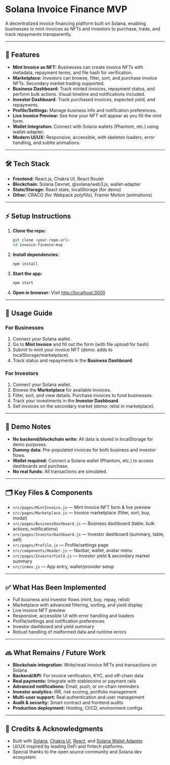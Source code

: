 # Solana Invoice Finance MVP

A decentralized invoice financing platform built on Solana, enabling businesses to mint invoices as NFTs and investors to purchase, trade, and track repayments transparently.

---

## 🚀 Features
- **Mint Invoice as NFT:** Businesses can create invoice NFTs with metadata, repayment terms, and file hash for verification.
- **Marketplace:** Investors can browse, filter, sort, and purchase invoice NFTs. Secondary market trading supported.
- **Business Dashboard:** Track minted invoices, repayment status, and perform bulk actions. Visual timeline and notifications included.
- **Investor Dashboard:** Track purchased invoices, expected yield, and repayments.
- **Profile/Settings:** Manage business info and notification preferences.
- **Live Invoice Preview:** See how your NFT will appear as you fill the mint form.
- **Wallet Integration:** Connect with Solana wallets (Phantom, etc.) using wallet-adapter.
- **Modern UI/UX:** Responsive, accessible, with skeleton loaders, error handling, and subtle animations.

---

## 🛠️ Tech Stack
- **Frontend:** React.js, Chakra UI, React Router
- **Blockchain:** Solana Devnet, @solana/web3.js, wallet-adapter
- **State/Storage:** React state, localStorage (for demo)
- **Other:** CRACO (for Webpack polyfills), Framer Motion (animations)

---

## ⚡ Setup Instructions
1. **Clone the repo:**
   ```bash
   git clone <your-repo-url>
   cd invoice-finance-mvp
   ```
2. **Install dependencies:**
   ```bash
   npm install
   ```
3. **Start the app:**
   ```bash
   npm start
   ```
4. **Open in browser:**
   Visit [http://localhost:3000](http://localhost:3000)

---

## 📝 Usage Guide
### For Businesses
1. Connect your Solana wallet.
2. Go to **Mint Invoice** and fill out the form (with file upload for hash).
3. Submit to mint your invoice NFT (demo: adds to localStorage/marketplace).
4. Track status and repayments in the **Business Dashboard**.

### For Investors
1. Connect your Solana wallet.
2. Browse the **Marketplace** for available invoices.
3. Filter, sort, and view details. Purchase invoices to fund businesses.
4. Track your investments in the **Investor Dashboard**.
5. Sell invoices on the secondary market (demo: relist in marketplace).

---

## 🧪 Demo Notes
- **No backend/blockchain write:** All data is stored in localStorage for demo purposes.
- **Dummy data:** Pre-populated invoices for both business and investor flows.
- **Wallet required:** Connect a Solana wallet (Phantom, etc.) to access dashboards and purchase.
- **No real funds:** All transactions are simulated.

---

## 🗂️ Key Files & Components
- `src/pages/MintInvoice.js` — Mint Invoice NFT form & live preview
- `src/pages/Marketplace.js` — Invoice marketplace (filter, sort, buy, modal)
- `src/pages/BusinessDashboard.js` — Business dashboard (table, bulk actions, notifications)
- `src/pages/InvestorDashboard.js` — Investor dashboard (summary, table, sell)
- `src/pages/Profile.js` — Profile/settings page
- `src/components/Header.js` — Navbar, wallet, avatar menu
- `src/pages/InvestorYield.js` — Investor yield & secondary market summary
- `src/index.js` — App entry, wallet/provider setup

---

## ✅ What Has Been Implemented
- Full business and investor flows (mint, buy, repay, relist)
- Marketplace with advanced filtering, sorting, and yield display
- Live invoice NFT preview
- Responsive, accessible UI with error handling and loaders
- Profile/settings and notification preferences
- Investor dashboard and yield summary
- Robust handling of malformed data and runtime errors

---

## 🔜 What Remains / Future Work
- **Blockchain integration:** Write/read invoice NFTs and transactions on Solana
- **Backend/API:** For invoice verification, KYC, and off-chain data
- **Real payments:** Integrate with stablecoins or payment rails
- **Advanced notifications:** Email, push, or on-chain reminders
- **Investor analytics:** IRR, risk scoring, portfolio management
- **Multi-user support:** Real authentication and user management
- **Audit & security:** Smart contract and frontend audits
- **Production deployment:** Hosting, CI/CD, environment configs

---

## 🙏 Credits & Acknowledgments
- Built with [Solana](https://solana.com/), [Chakra UI](https://chakra-ui.com/), [React](https://react.dev/), and [Solana Wallet Adapter](https://github.com/solana-labs/wallet-adapter).
- UI/UX inspired by leading DeFi and fintech platforms.
- Special thanks to the open source community and Solana dev ecosystem. 